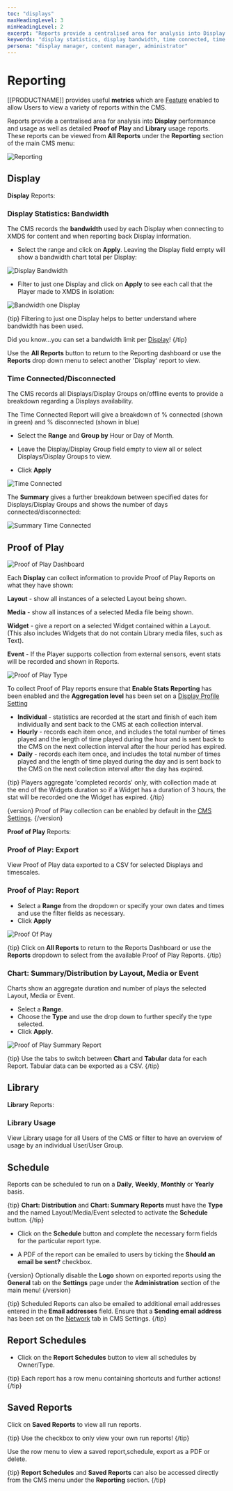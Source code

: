 ```yaml
---
toc: "displays"
maxHeadingLevel: 3
minHeadingLevel: 2
excerpt: "Reports provide a centralised area for analysis into Display performance and Usage as well as Proof of Play"
keywords: "display statistics, display bandwidth, time connected, time disconnected, library usage, aggregation level, proof of play export, chart summary, chart distribution"
persona: "display manager, content manager, administrator"
---
```


# Reporting

 [[PRODUCTNAME]] provides useful **metrics** which are [Feature]((users_features_and_sharing.html) ) enabled to allow Users to view a variety of reports within the CMS.

Reports provide a centralised area for analysis into **Display** performance and usage as well as detailed **Proof of Play** and **Library** usage reports. These reports can be viewed from **All Reports** under the **Reporting** section of the main CMS menu:

![Reporting](img\v4_displays_reporting.png)

## Display

**Display** Reports:

### Display Statistics: Bandwidth

The CMS records the **bandwidth** used by each Display when connecting to XMDS for content and when reporting back Display information. 

- Select the range and click on **Apply**. Leaving the Display field empty will show a bandwidth chart total per Display:

![Display Bandwidth](img\v4_displays_bandwidth.png)

- Filter to just one Display and click on **Apply** to see each call that the Player made to XMDS in isolation:

![Bandwidth one Display](img\v4_displays_bandwidth_display.png)

{tip}
Filtering to just one Display helps to better understand where bandwidth has been used.

Did you know...you can set a bandwidth limit per [Display](displays.html)!
{/tip}

Use the **All Reports** button to return to the Reporting dashboard or use the **Reports** drop down menu to select another 'Display' report to view.

### Time Connected/Disconnected


The CMS records all Displays/Display Groups on/offline events to provide a breakdown regarding a Displays availability. 

The Time Connected Report will give a breakdown of % connected (shown in green) and % disconnected (shown in blue)

- Select the **Range** and **Group by** Hour or Day of Month. 

- Leave the Display/Display Group field empty to view all or select  Displays/Display Groups to view.

- Click **Apply**

![Time Connected](img\v4_displays_time_connected.png)

The **Summary** gives a further breakdown between specified dates for Displays/Display Groups and shows the number of days connected/disconnected:

![Summary Time Connected](img\v4_displays_summary_connected.png)

## Proof of Play

![Proof of Play Dashboard](img\v4_proof_of_play_dashboard.png)

Each **Display** can collect information to provide Proof of Play Reports on what they have shown:

**Layout** - show all instances of a selected Layout being shown.

**Media** - show all instances of a selected Media file being shown.

**Widget** - give a report on a selected Widget contained within a Layout. (This also includes Widgets that do not contain Library media files, such as Text).

**Event** - If the Player supports collection from external sensors, event stats will be recorded and shown in Reports.

![Proof of Play Type](img\v4_displays_reporting_proof_of_play_type.png)


To collect Proof of Play reports ensure that **Enable Stats Reporting** has been enabled and the **Aggregation level** has been set on a [Display Profile Setting](displays_settings.html)

- **Individual** - statistics are recorded at the start and finish of each item individually and sent back to the CMS at each collection interval.
- **Hourly** - records each item once, and includes the total number of times played and the length of time played during the hour and is sent back to the CMS on the next collection interval after the hour period has expired.
- **Daily** - records each item once, and includes the total number of times played and the length of time played during the day and is sent back to the CMS on the next collection interval after the day has expired.

{tip}
Players aggregate 'completed records' only, with collection made at the end of the Widgets duration so if a Widget has a duration of 3 hours, the stat will be recorded one the Widget has expired.
{/tip}

{version}
Proof of Play collection can be enabled by default in the [CMS Settings](tour_cms_settings.html#content-proof-of-play-default-settings).
{/version}

**Proof of Play** Reports:

### Proof of Play: Export

View Proof of Play data exported to a CSV for selected Displays and timescales. 

### Proof of Play: Report


- Select a **Range** from the dropdown or specify your own dates and times and use the filter fields as necessary. 
- Click **Apply**

![Proof Of Play](img\v4_displays_proofofplay.png)

{tip}
Click on **All Reports** to return to the Reports Dashboard or use the **Reports** dropdown to select from the available Proof of Play Reports.
{/tip}

### Chart: Summary/Distribution by Layout, Media or Event


Charts show an aggregate duration and number of plays the selected Layout, Media or Event.

- Select a **Range**.
- Choose the **Type** and use the drop down to further specify the type selected.
- Click **Apply**.

![Proof of Play Summary Report](img\v4_displays_proofofplay_summary_report.png)

{tip}
Use the tabs to switch between **Chart** and **Tabular** data for each Report.
Tabular data can be exported as a CSV.
{/tip}

## Library

**Library** Reports:

### Library Usage


View Library usage for all Users of the CMS or filter to have an overview of usage by an individual User/User Group. 

## Schedule

Reports can be scheduled to run on a **Daily**, **Weekly**, **Monthly** or **Yearly** basis. 

{tip}
**Chart: Distribution** and **Chart: Summary Reports** must have the **Type** and the named Layout/Media/Event selected to activate the **Schedule** button.
{/tip}

- Click on the **Schedule** button and complete the necessary form fields for the particular report type.

- A PDF of the report can  be emailed to users by ticking the **Should an email be sent?** checkbox.

{version}
Optionally disable the **Logo** shown on exported reports using the **General** tab on the **Settings** page under the **Administration** section of the main menu!
{/version}

{tip}
Scheduled Reports can also be emailed to additional email addresses entered in the **Email addresses** field. Ensure that a **Sending email address** has been set on the [Network](tour_cms_settings.html#content-network) tab in CMS Settings.
{/tip} 

## Report Schedules

- Click on the **Report Schedules** button to view all schedules by Owner/Type. 

{tip}
Each report has a row menu containing shortcuts and further actions!
{/tip}


## Saved Reports

Click on **Saved Reports** to view all run reports. 

{tip}
Use the checkbox to only view your own run reports!
{/tip}

Use the row menu to view a saved report,schedule, export as a PDF or delete.

{tip}
**Report Schedules** and **Saved Reports** can also be accessed directly from the CMS menu under the **Reporting** section.
{/tip} 

